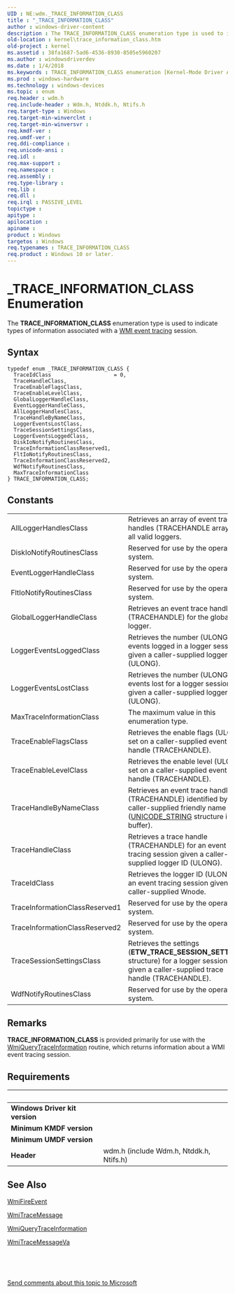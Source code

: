 ```yaml
---
UID : NE:wdm._TRACE_INFORMATION_CLASS
title : "_TRACE_INFORMATION_CLASS"
author : windows-driver-content
description : The TRACE_INFORMATION_CLASS enumeration type is used to indicate types of information associated with a WMI event tracing session.
old-location : kernel\trace_information_class.htm
old-project : kernel
ms.assetid : 38fa1687-5ad6-4536-8930-8505e5960207
ms.author : windowsdriverdev
ms.date : 1/4/2018
ms.keywords : TRACE_INFORMATION_CLASS enumeration [Kernel-Mode Driver Architecture], wdm/GlobalLoggerHandleClass, wdm/TraceEnableFlagsClass, wdm/TraceInformationClassReserved1, TraceEnableFlagsClass, wdm/TraceHandleClass, EventLoggerHandleClass, TraceInformationClassReserved2, _TRACE_INFORMATION_CLASS, DiskIoNotifyRoutinesClass, sysenum_a5da840d-6bda-44cb-81b3-905ece3356cd.xml, wdm/TraceHandleByNameClass, wdm/EventLoggerHandleClass, wdm/TRACE_INFORMATION_CLASS, LoggerEventsLoggedClass, wdm/MaxTraceInformationClass, kernel.trace_information_class, TraceSessionSettingsClass, TraceHandleClass, TraceHandleByNameClass, wdm/LoggerEventsLoggedClass, wdm/TraceIdClass, LoggerEventsLostClass, TraceEnableLevelClass, GlobalLoggerHandleClass, WdfNotifyRoutinesClass, AllLoggerHandlesClass, wdm/TraceSessionSettingsClass, wdm/TraceInformationClassReserved2, TRACE_INFORMATION_CLASS, TraceInformationClassReserved1, wdm/LoggerEventsLostClass, TraceIdClass, wdm/TraceEnableLevelClass, MaxTraceInformationClass, wdm/AllLoggerHandlesClass, FltIoNotifyRoutinesClass, wdm/WdfNotifyRoutinesClass, wdm/FltIoNotifyRoutinesClass, wdm/DiskIoNotifyRoutinesClass
ms.prod : windows-hardware
ms.technology : windows-devices
ms.topic : enum
req.header : wdm.h
req.include-header : Wdm.h, Ntddk.h, Ntifs.h
req.target-type : Windows
req.target-min-winverclnt : 
req.target-min-winversvr : 
req.kmdf-ver : 
req.umdf-ver : 
req.ddi-compliance : 
req.unicode-ansi : 
req.idl : 
req.max-support : 
req.namespace : 
req.assembly : 
req.type-library : 
req.lib : 
req.dll : 
req.irql : PASSIVE_LEVEL
topictype : 
apitype : 
apilocation : 
apiname : 
product : Windows
targetos : Windows
req.typenames : TRACE_INFORMATION_CLASS
req.product : Windows 10 or later.
---
```


# _TRACE_INFORMATION_CLASS Enumeration
The <b>TRACE_INFORMATION_CLASS</b> enumeration type is used to indicate types of information associated with a <a href="https://msdn.microsoft.com/library/windows/hardware/ff566350">WMI event tracing</a> session.

## Syntax
````
typedef enum _TRACE_INFORMATION_CLASS { 
  TraceIdClass                    = 0,
  TraceHandleClass,
  TraceEnableFlagsClass,
  TraceEnableLevelClass,
  GlobalLoggerHandleClass,
  EventLoggerHandleClass,
  AllLoggerHandlesClass,
  TraceHandleByNameClass,
  LoggerEventsLostClass,
  TraceSessionSettingsClass,
  LoggerEventsLoggedClass,
  DiskIoNotifyRoutinesClass,
  TraceInformationClassReserved1,
  FltIoNotifyRoutinesClass,
  TraceInformationClassReserved2,
  WdfNotifyRoutinesClass,
  MaxTraceInformationClass
} TRACE_INFORMATION_CLASS;
````

## Constants

<table>

<tr>
<td>AllLoggerHandlesClass</td>
<td>Retrieves an array of event trace handles (TRACEHANDLE array) for all valid loggers.</td>
</tr>

<tr>
<td>DiskIoNotifyRoutinesClass</td>
<td>Reserved for use by the operating system.</td>
</tr>

<tr>
<td>EventLoggerHandleClass</td>
<td>Reserved for use by the operating system.</td>
</tr>

<tr>
<td>FltIoNotifyRoutinesClass</td>
<td>Reserved for use by the operating system.</td>
</tr>

<tr>
<td>GlobalLoggerHandleClass</td>
<td>Retrieves an event trace handle (TRACEHANDLE) for the global logger.</td>
</tr>

<tr>
<td>LoggerEventsLoggedClass</td>
<td>Retrieves the number (ULONG) of events logged in a logger session given a caller-supplied logger ID (ULONG).</td>
</tr>

<tr>
<td>LoggerEventsLostClass</td>
<td>Retrieves the number (ULONG) of events lost for a logger session given a caller-supplied logger ID (ULONG).</td>
</tr>

<tr>
<td>MaxTraceInformationClass</td>
<td>The maximum value in this enumeration type.</td>
</tr>

<tr>
<td>TraceEnableFlagsClass</td>
<td>Retrieves the enable flags (ULONG) set on a caller-supplied event trace handle (TRACEHANDLE).</td>
</tr>

<tr>
<td>TraceEnableLevelClass</td>
<td>Retrieves the enable level (ULONG) set on a caller-supplied event trace handle (TRACEHANDLE).</td>
</tr>

<tr>
<td>TraceHandleByNameClass</td>
<td>Retrieves an event trace handle (TRACEHANDLE) identified by a caller-supplied friendly name (<a href="..\wudfwdm\ns-wudfwdm-_unicode_string.md">UNICODE_STRING</a> structure in buffer).</td>
</tr>

<tr>
<td>TraceHandleClass</td>
<td>Retrieves a trace handle (TRACEHANDLE) for an event tracing session given a caller-supplied logger ID (ULONG).</td>
</tr>

<tr>
<td>TraceIdClass</td>
<td>Retrieves the logger ID (ULONG) of an event tracing session given a caller-supplied Wnode.</td>
</tr>

<tr>
<td>TraceInformationClassReserved1</td>
<td>Reserved for use by the operating system.</td>
</tr>

<tr>
<td>TraceInformationClassReserved2</td>
<td>Reserved for use by the operating system.</td>
</tr>

<tr>
<td>TraceSessionSettingsClass</td>
<td>Retrieves the settings (<b>ETW_TRACE_SESSION_SETTINGS</b> structure) for a logger session given a caller-supplied trace handle (TRACEHANDLE).</td>
</tr>

<tr>
<td>WdfNotifyRoutinesClass</td>
<td>Reserved for use by the operating system.</td>
</tr>
</table>

## Remarks

<b>TRACE_INFORMATION_CLASS</b> is provided primarily for use with the <a href="..\wdm\nf-wdm-wmiquerytraceinformation.md">WmiQueryTraceInformation</a> routine, which returns information about a WMI event tracing session.

## Requirements
| &nbsp; | &nbsp; |
| ---- |:---- |
| **Windows Driver kit version** |  |
| **Minimum KMDF version** |  |
| **Minimum UMDF version** |  |
| **Header** | wdm.h (include Wdm.h, Ntddk.h, Ntifs.h) |

## See Also

<a href="..\wmilib\nf-wmilib-wmifireevent.md">WmiFireEvent</a>

<a href="..\wdm\nf-wdm-wmitracemessage.md">WmiTraceMessage</a>

<a href="..\wdm\nf-wdm-wmiquerytraceinformation.md">WmiQueryTraceInformation</a>

<a href="..\wdm\nf-wdm-wmitracemessageva.md">WmiTraceMessageVa</a>

 

 

<a href="mailto:wsddocfb@microsoft.com?subject=Documentation%20feedback [kernel\kernel]:%20TRACE_INFORMATION_CLASS enumeration%20 RELEASE:%20(1/4/2018)&amp;body=%0A%0APRIVACY STATEMENT%0A%0AWe use your feedback to improve the documentation. We don't use your email address for any other purpose, and we'll remove your email address from our system after the issue that you're reporting is fixed. While we're working to fix this issue, we might send you an email message to ask for more info. Later, we might also send you an email message to let you know that we've addressed your feedback.%0A%0AFor more info about Microsoft's privacy policy, see http://privacy.microsoft.com/en-us/default.aspx." title="Send comments about this topic to Microsoft">Send comments about this topic to Microsoft</a>